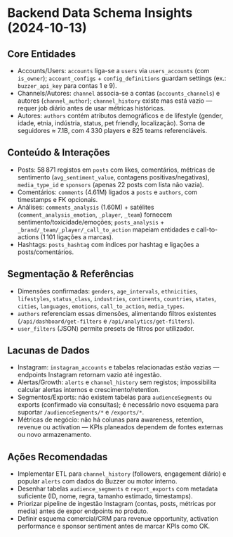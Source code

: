 # Backend Data Schema Insights (2024-10-13)

## Core Entidades
- Accounts/Users: `accounts` liga-se a `users` via `users_accounts` (com `is_owner`); `account_configs` + `config_definitions` guardam settings (ex.: `buzzer_api_key` para contas 1 e 9).
- Channels/Autores: `channel` associa-se a contas (`accounts_channels`) e autores (`channel_author`); `channel_history` existe mas está vazio — requer job diário antes de usar métricas históricas.
- Autores: `authors` contém atributos demográficos e de lifestyle (gender, idade, etnia, indústria, status, pet friendly, localização). Soma de seguidores ≈ 7.1B, com 4 330 players e 825 teams referenciáveis.

## Conteúdo & Interações
- Posts: 58 871 registos em `posts` com likes, comentários, métricas de sentimento (`avg_sentiment_value`, contagens positivas/negativas), `media_type_id` e `sponsors` (apenas 22 posts com lista não vazia).
- Comentários: `comments` (4.61M) ligados a `posts` e `authors`, com timestamps e FK opcionais.
- Análises: `comments_analysis` (1.60M) + satélites (`comment_analysis_emotion`, `_player`, `_team`) fornecem sentimento/toxicidade/emoções; `posts_analysis` + `_brand/_team/_player/_call_to_action` mapeiam entidades e call-to-actions (1 101 ligações a marcas).
- Hashtags: `posts_hashtag` com índices por hashtag e ligações a posts/comentários.

## Segmentação & Referências
- Dimensões confirmadas: `genders`, `age_intervals`, `ethnicities`, `lifestyles`, `status_class`, `industries`, `continents`, `countries`, `states`, `cities`, `languages`, `emotions`, `call_to_action`, `media_types`.
- `authors` referenciam essas dimensões, alimentando filtros existentes (`/api/dashboard/get-filters` e `/api/analytics/get-filters`).
- `user_filters` (JSON) permite presets de filtros por utilizador.

## Lacunas de Dados
- Instagram: `instagram_accounts` e tabelas relacionadas estão vazias — endpoints Instagram retornam vazio até ingestão.
- Alertas/Growth: `alerts` e `channel_history` sem registos; impossibilita calcular alertas internos e crescimento/retention.
- Segmentos/Exports: não existem tabelas para `audienceSegments` ou exports (confirmado via consultas); é necessário novo esquema para suportar `/audienceSegments/*` e `/exports/*`.
- Métricas de negócio: não há colunas para awareness, retention, revenue ou activation — KPIs planeados dependem de fontes externas ou novo armazenamento.

## Ações Recomendadas
- Implementar ETL para `channel_history` (followers, engagement diário) e popular `alerts` com dados do Buzzer ou motor interno.
- Desenhar tabelas `audience_segments` e `report_exports` com metadata suficiente (ID, nome, regra, tamanho estimado, timestamps).
- Priorizar pipeline de ingestão Instagram (contas, posts, métricas por media) antes de expor endpoints no produto.
- Definir esquema comercial/CRM para revenue opportunity, activation performance e sponsor sentiment antes de marcar KPIs como OK.
